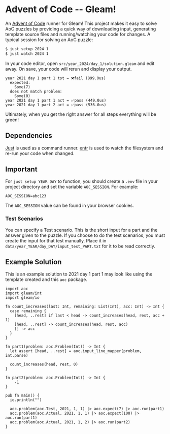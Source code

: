 # Advent of Code -- Gleam!

An [Advent of Code](https://adventofcode.com) runner for Gleam! This project makes it easy to solve AoC puzzles by providing a quick way of downloading input, generating template source files and running/watching your code for changes. A typical session for solving an AoC puzzle:

```bash
$ just setup 2024 1
$ just watch 2024 1
```

In your code editor, open `src/year_2024/day_1/solution.gleam` and edit away. On save, your code will rerun and display your output.

```
year 2021 day 1 part 1 tst = ❌fail (899.0us)
  expected:
    Some(7)
  does not match problem:
    Some(0)
year 2021 day 1 part 1 act = ✅pass (449.0us)
year 2021 day 1 part 2 act = ✅pass (536.0us)
```

Ultimately, when you get the right answer for all steps everything will be green!

## Dependencies

[Just](https://just.systems) is used as a command runner. [entr](https://github.com/eradman/entr) is used to watch the filesystem and re-run your code when changed.

## Important

For `just setup YEAR DAY` to function, you should create a `.env` file in your project directory and set the variable `AOC_SESSION`. For example:

```
AOC_SESSION=abc123
```

The `AOC_SESSION` value can be found in your browser cookies.

### Test Scenarios

You can specify a Test scenario. This is the short input for a part and the answer given to the puzzle. If you choose to do the test scenarios, you must create the input for that test manually. Place it in `data/year_YEAR/day_DAY/input_test_PART.txt` for it to be read correctly.

## Example Solution

This is an example solution to 2021 day 1 part 1 may look like using the template created and this `aoc` package.

```gleam
import aoc
import gleam/int
import gleam/io

fn count_increases(last: Int, remaining: List(Int), acc: Int) -> Int {
  case remaining {
    [head, ..rest] if last < head -> count_increases(head, rest, acc + 1)
    [head, ..rest] -> count_increases(head, rest, acc)
    [] -> acc
  }
}

fn part1(problem: aoc.Problem(Int)) -> Int {
  let assert [head, ..rest] = aoc.input_line_mapper(problem, int.parse)

  count_increases(head, rest, 0)
}

fn part2(problem: aoc.Problem(Int)) -> Int {
    -1
}

pub fn main() {
  io.println("")

  aoc.problem(aoc.Test, 2021, 1, 1) |> aoc.expect(7) |> aoc.run(part1)
  aoc.problem(aoc.Actual, 2021, 1, 1) |> aoc.expect(100) |> aoc.run(part1)
  aoc.problem(aoc.Actual, 2021, 1, 2) |> aoc.run(part2)
}
```
